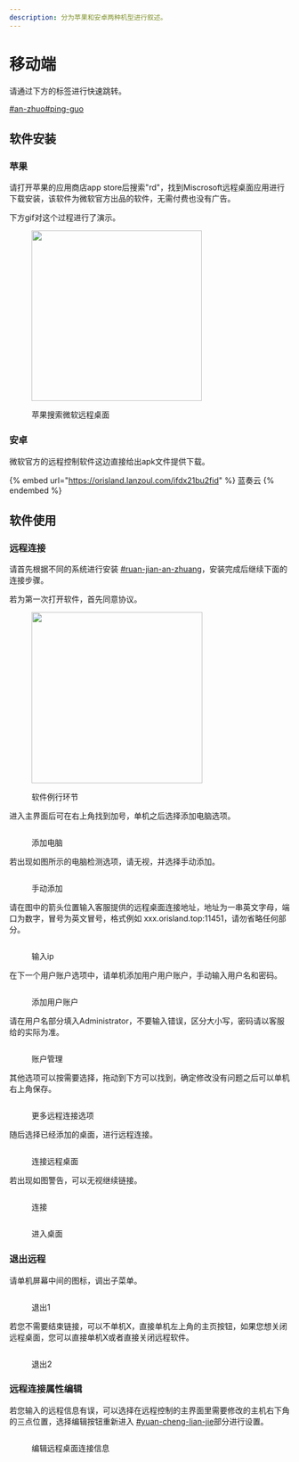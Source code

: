 ```yaml
---
description: 分为苹果和安卓两种机型进行叙述。
---
```


# 移动端

请通过下方的标签进行快速跳转。

[#an-zhuo](yi-dong-duan.md#an-zhuo "mention")[#ping-guo](yi-dong-duan.md#ping-guo "mention")

## 软件安装

### 苹果

请打开苹果的应用商店app store后搜索"rd"，找到Miscrosoft远程桌面应用进行下载安装，该软件为微软官方出品的软件，无需付费也没有广告。

下方gif对这个过程进行了演示。

<figure><img src="../../.gitbook/assets/PotPlayerMini_gMuvLyF4an.gif" alt="" width="306"><figcaption><p>苹果搜索微软远程桌面</p></figcaption></figure>

### 安卓

微软官方的远程控制软件这边直接给出apk文件提供下载。

{% embed url="https://orisland.lanzoul.com/ifdx21bu2fid" %}
蓝奏云
{% endembed %}

## 软件使用

### 远程连接

请首先根据不同的系统进行安装 [#ruan-jian-an-zhuang](yi-dong-duan.md#ruan-jian-an-zhuang "mention")，安装完成后继续下面的连接步骤。

若为第一次打开软件，首先同意协议。

<figure><img src="../../.gitbook/assets/image (1) (1) (1) (1) (1) (1).png" alt="" width="307"><figcaption><p>软件例行环节</p></figcaption></figure>

进入主界面后可在右上角找到加号，单机之后选择添加电脑选项。

<figure><img src="../../.gitbook/assets/dnplayer_ZyJo32HpQY.png" alt=""><figcaption><p>添加电脑</p></figcaption></figure>

若出现如图所示的电脑检测选项，请无视，并选择手动添加。

<figure><img src="../../.gitbook/assets/dnplayer_q3T0t5Lxjl.png" alt=""><figcaption><p>手动添加</p></figcaption></figure>

请在图中的箭头位置输入客服提供的远程桌面连接地址，地址为一串英文字母，端口为数字，冒号为英文冒号，格式例如 xxx.orisland.top:11451，请勿省略任何部分。

<figure><img src="../../.gitbook/assets/dnplayer_pnZwagC14f.png" alt=""><figcaption><p>输入ip</p></figcaption></figure>

在下一个用户账户选项中，请单机添加用户用户账户，手动输入用户名和密码。

<figure><img src="../../.gitbook/assets/dnplayer_U1dmvm2alS.png" alt=""><figcaption><p>添加用户账户</p></figcaption></figure>

请在用户名部分填入Administrator，不要输入错误，区分大小写，密码请以客服给的实际为准。

<figure><img src="../../.gitbook/assets/dnplayer_y346X7BM3M.png" alt=""><figcaption><p>账户管理</p></figcaption></figure>

其他选项可以按需要选择，拖动到下方可以找到，确定修改没有问题之后可以单机右上角保存。

<figure><img src="../../.gitbook/assets/image (2) (1) (1) (1).png" alt=""><figcaption><p>更多远程连接选项</p></figcaption></figure>

随后选择已经添加的桌面，进行远程连接。

<figure><img src="../../.gitbook/assets/dnplayer_omXLhWERNp.png" alt=""><figcaption><p>连接远程桌面</p></figcaption></figure>

若出现如图警告，可以无视继续链接。

<figure><img src="../../.gitbook/assets/dnplayer_k8X0M2YvYo.png" alt=""><figcaption><p>连接</p></figcaption></figure>

<figure><img src="../../.gitbook/assets/dnplayer_omrH4HwqRH.png" alt=""><figcaption><p>进入桌面</p></figcaption></figure>

### 退出远程

请单机屏幕中间的图标，调出子菜单。

<figure><img src="../../.gitbook/assets/dnplayer_082Qfuhe55.png" alt=""><figcaption><p>退出1</p></figcaption></figure>

若您不需要结束链接，可以不单机X，直接单机左上角的主页按钮，如果您想关闭远程桌面，您可以直接单机X或者直接关闭远程软件。

<figure><img src="../../.gitbook/assets/dnplayer_WLDhO3LlFB.png" alt=""><figcaption><p>退出2</p></figcaption></figure>

### 远程连接属性编辑

若您输入的远程信息有误，可以选择在远程控制的主界面里需要修改的主机右下角的三点位置，选择编辑按钮重新进入 [#yuan-cheng-lian-jie](yi-dong-duan.md#yuan-cheng-lian-jie "mention")部分进行设置。

<figure><img src="../../.gitbook/assets/dnplayer_ghBXVr0Qcp.png" alt=""><figcaption><p>编辑远程桌面连接信息</p></figcaption></figure>
